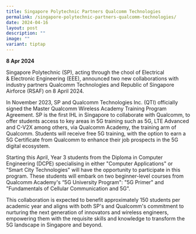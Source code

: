 ```yaml
---
title: Singapore Polytechnic Partners Qualcomm Technologies
permalink: /singapore-polytechnic-partners-qualcomm-technologies/
date: 2024-04-16
layout: post
description: ""
image: ""
variant: tiptap
---
```

<p><strong>8 Apr 2024</strong>
</p>
<p>Singapore Polytechnic (SP), acting through the chool of Electrical &amp;&nbsp;Electronic
Engineering (EEE), announced two new collaborations with industry partners
Qualcomm Technologies and Republic of Singapore Airforce (RSAF) on 8 April
2024.</p>
<p>In November 2023, SP and Qualcomm Technologies Inc. (QTI) officially signed
the Master Qualcomm Wireless Academy Training Program Agreement. SP is
the first IHL in Singapore to collaborate with Qualcomm, to offer students
access to key areas in 5G training such as 5G, LTE Advanced and C-V2X among
others, via Qualcomm Academy, the training arm of Qualcomm. Students will
receive free 5G training, with the option to earn a 5G Certificate from
Qualcomm to enhance their job prospects in the 5G digital ecosystem.</p>
<p></p>
<p>Starting this April, Year 3 students from the Diploma in Computer Engineering
(DCPE) specialising in either "Computer Applications" or "Smart City Technologies"
will have the opportunity to participate in this program. These students
will embark on two beginner-level courses from Qualcomm Academy's “5G University
Program": "5G Primer" and "Fundamentals of Cellular Communication and 5G".</p>
<p></p>
<p>This collaboration is expected to benefit approximately 150 students per
academic year and aligns with both SP's and Qualcomm's commitment to nurturing
the next generation of innovators and wireless engineers, empowering them
with the requisite skills and knowledge to transform the 5G landscape in
Singapore and beyond.</p>